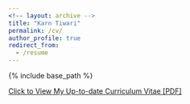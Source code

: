 ```yaml
---
<!-- layout: archive -->
title: "Karn Tiwari"
permalink: /cv/
author_profile: true
redirect_from:
  - /resume
---
```


{% include base_path %}

[Click to View My Up-to-date Curriculum Vitae [PDF]]()

<!-- <embed src="http://lantaoyu.com/files/lantaoyu_cv.pdf" width="650" height="1800" type='application/pdf'> -->
